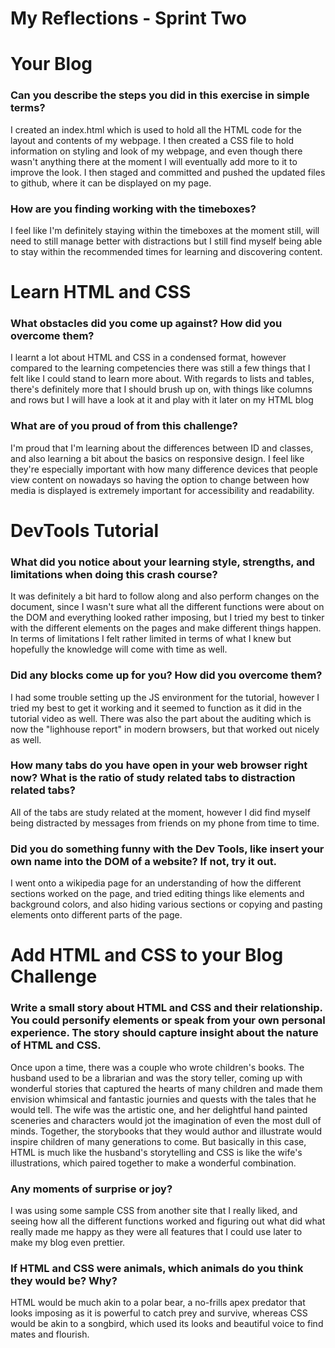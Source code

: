 # My Reflections - Sprint Two

# Your Blog 

### Can you describe the steps you did in this exercise in simple terms?
I created an index.html which is used to hold all the HTML code for the layout and contents of my webpage. I then created a CSS file to hold information on styling and look of my webpage, and even though there wasn't anything there at the moment I will eventually add more to it to improve the look. I then staged and committed and pushed the updated files to github, where it can be displayed on my page. 


### How are you finding working with the timeboxes?
I feel like I'm definitely staying within the timeboxes at the moment still, will need to still manage better with distractions but I still find myself being able to stay within the recommended times for learning and discovering content.




# Learn HTML and CSS 

### What obstacles did you come up against? How did you overcome them?
I learnt a lot about HTML and CSS in a condensed format, however compared to the learning competencies there was still a few things that I felt like I could stand to learn more about. With regards to lists and tables, there's definitely more that I should brush up on, with things like columns and rows but I will have a look at it and play with it later on my HTML blog


### What are of you proud of from this challenge?
I'm proud that I'm learning about the differences between ID and classes, and also learning a bit about the basics on responsive design. I feel like they're especially important with how many difference devices that people view content on nowadays so having the option to change between how media is displayed is extremely important for accessibility and readability.




# DevTools Tutorial

### What did you notice about your learning style, strengths, and limitations when doing this crash course?
It was definitely a bit hard to follow along and also perform changes on the document, since I wasn't sure what all the different functions were about on the DOM and everything looked rather imposing, but I tried my best to tinker with the different elements on the pages and make different things happen. In terms of limitations I felt rather limited in terms of what I knew but hopefully the knowledge will come with time as well.


### Did any blocks come up for you? How did you overcome them?
I had some trouble setting up the JS environment for the tutorial, however I tried my best to get it working and it seemed to function as it did in the tutorial video as well. There was also the part about the auditing which is now the "lighhouse report" in modern browsers, but that worked out nicely as well.


### How many tabs do you have open in your web browser right now? What is the ratio of study related tabs to distraction related tabs?
All of the tabs are study related at the moment, however I did find myself being distracted by messages from friends on my phone from time to time.


### Did you do something funny with the Dev Tools, like insert your own name into the DOM of a website? If not, try it out.
I went onto a wikipedia page for an understanding of how the different sections worked on the page, and tried editing things like elements and background colors, and also hiding various sections or copying and pasting elements onto different parts of the page.



# Add HTML and CSS to your Blog Challenge

### Write a small story about HTML and CSS and their relationship. You could personify elements or speak from your own personal experience. The story should capture insight about the nature of HTML and CSS.  
Once upon a time, there was a couple who wrote children's books. The husband used to be a librarian and was the story teller, coming up with wonderful stories that captured the hearts of many children and made them envision whimsical and fantastic journies and quests with the tales that he would tell. The wife was the artistic one, and her delightful hand painted sceneries and characters would jot the imagination of even the most dull of minds. Together, the storybooks that they would author and illustrate would inspire children of many generations to come. But basically in this case, HTML is much like the husband's storytelling and CSS is like the wife's illustrations, which paired together to make a wonderful combination.


### Any moments of surprise or joy? 
I was using some sample CSS from another site that I really liked, and seeing how all the different functions worked and figuring out what did what really made me happy as they were all features that I could use later to make my blog even prettier.


### If HTML and CSS were animals, which animals do you think they would be? Why?
HTML would be much akin to a polar bear, a no-frills apex predator that looks imposing as it is powerful to catch prey and survive, whereas CSS would be akin to a songbird, which used its looks and beautiful voice to find mates and flourish.


